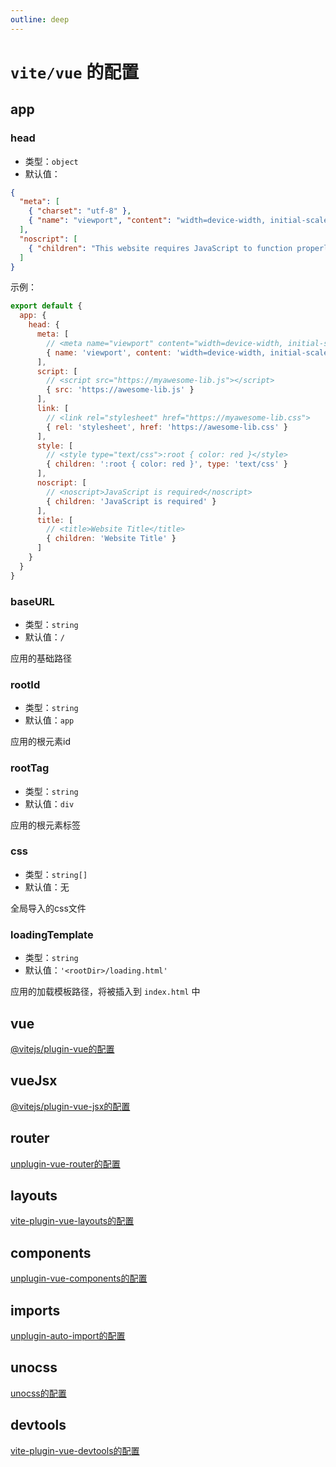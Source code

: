 ```yaml
---
outline: deep
---
```


# `vite/vue` 的配置

## app

### head

- 类型：`object`
- 默认值：

```json
{
  "meta": [
    { "charset": "utf-8" },
    { "name": "viewport", "content": "width=device-width, initial-scale=1.0" }
  ],
  "noscript": [
    { "children": "This website requires JavaScript to function properly. Please enable JavaScript to continue." }
  ]
}
```

示例：

```js
export default {
  app: {
    head: {
      meta: [
        // <meta name="viewport" content="width=device-width, initial-scale=1">
        { name: 'viewport', content: 'width=device-width, initial-scale=1' }
      ],
      script: [
        // <script src="https://myawesome-lib.js"></script>
        { src: 'https://awesome-lib.js' }
      ],
      link: [
        // <link rel="stylesheet" href="https://myawesome-lib.css">
        { rel: 'stylesheet', href: 'https://awesome-lib.css' }
      ],
      style: [
        // <style type="text/css">:root { color: red }</style>
        { children: ':root { color: red }', type: 'text/css' }
      ],
      noscript: [
        // <noscript>JavaScript is required</noscript>
        { children: 'JavaScript is required' }
      ],
      title: [
        // <title>Website Title</title>
        { children: 'Website Title' }
      ]
    }
  }
}
```

### baseURL

- 类型：`string`
- 默认值：`/`

应用的基础路径

### rootId

- 类型：`string`
- 默认值：`app`

应用的根元素id

### rootTag

- 类型：`string`
- 默认值：`div`

应用的根元素标签

### css

- 类型：`string[]`
- 默认值：无

全局导入的css文件

### loadingTemplate

- 类型：`string`
- 默认值：`'<rootDir>/loading.html'`

应用的加载模板路径，将被插入到 `index.html` 中

## vue

[@vitejs/plugin-vue的配置](https://github.com/vitejs/vite-plugin-vue)

## vueJsx

[@vitejs/plugin-vue-jsx的配置](https://github.com/vitejs/vite-plugin-vue)

## router

[unplugin-vue-router的配置](https://github.com/posva/unplugin-vue-router)

## layouts

[vite-plugin-vue-layouts的配置](https://github.com/JohnCampionJr/vite-plugin-vue-layouts)

## components

[unplugin-vue-components的配置](https://github.com/antfu/unplugin-vue-components)

## imports

[unplugin-auto-import的配置](https://github.com/antfu/unplugin-auto-import)

## unocss

[unocss的配置](https://github.com/antfu/unocss)

## devtools

[vite-plugin-vue-devtools的配置](https://github.com/webfansplz/vite-plugin-vue-devtools)
